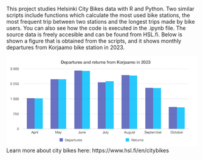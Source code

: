 This project studies Helsinki City Bikes data with R and Python. Two similar scripts include functions which calculate the most used bike stations, the most frequent trip between two stations and the longest trips made by bike users. You can also see how the code is executed in the .ipynb file. The source data is freely accesible and can be found from HSL.fi. Below is shown a figure that is obtained from the scripts, and it shows monthly departures from Korjaamo bike station in 2023.

<img src="korjaamo_departures_and_returns.png" alt="korjaamo_departures" width="550"/>
Learn more about city bikes here: https://www.hsl.fi/en/citybikes
